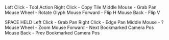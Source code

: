 Left Click - Tool Action
Right Click - Copy Tile
Middle Mouse - Grab Pan
Mouse Wheel - Rotate Glyph
Mouse Forward - Flip H
Mouse Back - Flip V

SPACE HELD
Left Click - Grab Pan
Right Click - Edge Pan
Middle Mouse - ?
Mouse Wheel - Zoom
Mouse Forward - Next Bookmarked Camera Pos
Mouse Back - Prev Bookmarked Camera Pos
